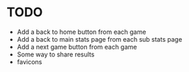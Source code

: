 # TODO
- Add a back to home button from each game
- Add a back to main stats page from each sub stats page
- Add a next game button from each game
- Some way to share results
- favicons
